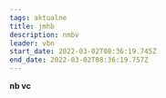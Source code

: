 ```yaml
---
tags: aktualne
title: jmhb
description: nmbv
leader: vbn
start_date: 2022-03-02T08:36:19.745Z
end_date: 2022-03-02T08:36:19.757Z
---
```

**nb     vc**